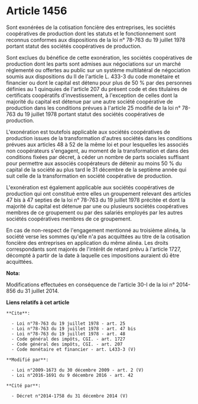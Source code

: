 # Article 1456

Sont exonérées de la cotisation foncière des entreprises, les sociétés coopératives de production dont les statuts et le
fonctionnement sont reconnus conformes aux dispositions de la loi n° 78-763 du 19 juillet 1978 portant statut des sociétés
coopératives de production. 

Sont exclues du bénéfice de cette exonération, les sociétés coopératives de production dont les parts sont admises aux
négociations sur un marché réglementé ou offertes au public sur un système multilatéral de négociation soumis aux
dispositions du II de l'article L. 433-3 du code monétaire et financier ou dont le capital est détenu pour plus de 50 % par
des personnes définies au 1 quinquies de l'article 207 du présent code et des titulaires de certificats coopératifs
d'investissement, à l'exception de celles dont la majorité du capital est détenue par une autre société coopérative de
production dans les conditions prévues à l'article 25 modifié de la loi n° 78-763 du 19 juillet 1978 portant statut des
sociétés coopératives de production. 

L'exonération est toutefois applicable aux sociétés coopératives de production issues de la transformation d'autres sociétés
dans les conditions prévues aux articles 48 à 52 de la même loi et pour lesquelles les associés non coopérateurs s'engagent,
au moment de la transformation et dans des conditions fixées par décret, à céder un nombre de parts sociales suffisant pour
permettre aux associés coopérateurs de détenir au moins 50 % du capital de la société au plus tard le 31 décembre de la
septième année qui suit celle de la transformation en société coopérative de production. 

L'exonération est également applicable aux sociétés coopératives de production qui ont constitué entre elles un groupement
relevant des articles 47 bis à 47 septies de la loi n° 78-763 du 19 juillet 1978 précitée et dont la majorité du capital est
détenue par une ou plusieurs sociétés coopératives membres de ce groupement ou par des salariés employés par les autres
sociétés coopératives membres de ce groupement. 

En cas de non-respect de l'engagement mentionné au troisième alinéa, la société verse les sommes qu'elle n'a pas acquittées
au titre de la cotisation foncière des entreprises en application du même alinéa. Les droits correspondants sont majorés de
l'intérêt de retard prévu à l'article 1727, décompté à partir de la date à laquelle ces impositions auraient dû être
acquittées.

**Nota:**

Modifications effectuées en conséquence de l'article 30-I de la loi n° 2014-856 du 31 juillet 2014.

**Liens relatifs à cet article**

	**Cite**:

	  - Loi n°78-763 du 19 juillet 1978 - art. 25
	  - Loi n°78-763 du 19 juillet 1978 - art. 47 bis
	  - Loi n°78-763 du 19 juillet 1978 - art. 48
	  - Code général des impôts, CGI. - art. 1727
	  - Code général des impôts, CGI. - art. 207
	  - Code monétaire et financier - art. L433-3 (V)

	**Modifié par**:

	  - Loi n°2009-1673 du 30 décembre 2009 - art. 2 (V)
	  - Loi n°2016-1691 du 9 décembre 2016 - art. 42

	**Cité par**:

	  - Décret n°2014-1758 du 31 décembre 2014 (V)
